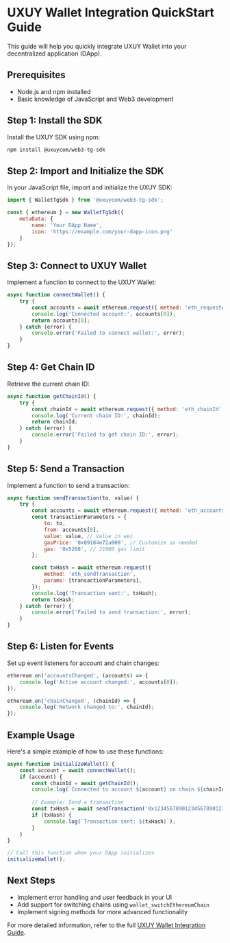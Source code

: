 # UXUY Wallet Integration QuickStart Guide

This guide will help you quickly integrate UXUY Wallet into your decentralized application (DApp).

## Prerequisites

- Node.js and npm installed
- Basic knowledge of JavaScript and Web3 development

## Step 1: Install the SDK

Install the UXUY SDK using npm:

```bash
npm install @uxuycom/web3-tg-sdk
```

## Step 2: Import and Initialize the SDK

In your JavaScript file, import and initialize the UXUY SDK:

```javascript
import { WalletTgSdk } from '@uxuycom/web3-tg-sdk';

const { ethereum } = new WalletTgSdk({
    metaData: {
        name: 'Your DApp Name',
        icon: 'https://example.com/your-dapp-icon.png'
    }
});
```

## Step 3: Connect to UXUY Wallet

Implement a function to connect to the UXUY Wallet:

```javascript
async function connectWallet() {
    try {
        const accounts = await ethereum.request({ method: 'eth_requestAccounts' });
        console.log('Connected account:', accounts[0]);
        return accounts[0];
    } catch (error) {
        console.error('Failed to connect wallet:', error);
    }
}
```

## Step 4: Get Chain ID

Retrieve the current chain ID:

```javascript
async function getChainId() {
    try {
        const chainId = await ethereum.request({ method: 'eth_chainId' });
        console.log('Current chain ID:', chainId);
        return chainId;
    } catch (error) {
        console.error('Failed to get chain ID:', error);
    }
}
```

## Step 5: Send a Transaction

Implement a function to send a transaction:

```javascript
async function sendTransaction(to, value) {
    try {
        const accounts = await ethereum.request({ method: 'eth_accounts' });
        const transactionParameters = {
            to: to,
            from: accounts[0],
            value: value, // Value in wei
            gasPrice: '0x09184e72a000', // Customize as needed
            gas: '0x5208', // 21000 gas limit
        };

        const txHash = await ethereum.request({
            method: 'eth_sendTransaction',
            params: [transactionParameters],
        });
        console.log('Transaction sent:', txHash);
        return txHash;
    } catch (error) {
        console.error('Failed to send transaction:', error);
    }
}
```

## Step 6: Listen for Events

Set up event listeners for account and chain changes:

```javascript
ethereum.on('accountsChanged', (accounts) => {
    console.log('Active account changed:', accounts[0]);
});

ethereum.on('chainChanged', (chainId) => {
    console.log('Network changed to:', chainId);
});
```

## Example Usage

Here's a simple example of how to use these functions:

```javascript
async function initializeWallet() {
    const account = await connectWallet();
    if (account) {
        const chainId = await getChainId();
        console.log(`Connected to account ${account} on chain ${chainId}`);
        
        // Example: Send a transaction
        const txHash = await sendTransaction('0x1234567890123456789012345678901234567890', '0x1');
        if (txHash) {
            console.log(`Transaction sent: ${txHash}`);
        }
    }
}

// Call this function when your DApp initializes
initializeWallet();
```

## Next Steps

- Implement error handling and user feedback in your UI
- Add support for switching chains using `wallet_switchEthereumChain`
- Implement signing methods for more advanced functionality

For more detailed information, refer to the full [UXUY Wallet Integration Guide](link-to-full-guide).
